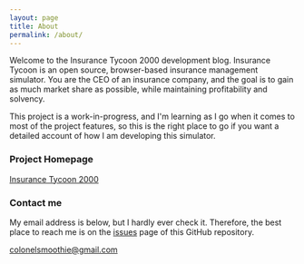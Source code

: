 ```yaml
---
layout: page
title: About
permalink: /about/
---
```


Welcome to the Insurance Tycoon 2000 development blog. Insurance Tycoon is an open source, browser-based insurance management simulator. You are the CEO of an insurance company, and the goal is to gain as much market share as possible, while maintaining profitability and solvency.


This project is a work-in-progress, and I'm learning as I go when it comes to most of the project features, so this is the right place to go if you want a detailed account of how I am developing this simulator.

### Project Homepage
[Insurance Tycoon 2000](https://www.insurancetycoon2000.com)



### Contact me

My email address is below, but I hardly ever check it. Therefore, the best place to reach me is on the [issues](https://github.com/colonelsmoothie/insurancetycoon2000/issues) page of this GitHub repository.

[colonelsmoothie@gmail.com](mailto:colonelsmoothie@gmail.com.com)
